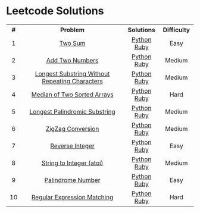 <h1>Leetcode Solutions</h1>
<table>
  <tr>
    <th width="5%">#</th>
    <th width="50%">Problem</th>
    <th width="10%">Solutions</th>
    <th width="10%">Difficulty</th>
  </tr>
  <tr>
    <td align="center">
        1
    </td>
    <td align="center">
        <a href="https://leetcode.com/problems/two-sum/">
            Two Sum
        </a>
    </td>
    <td align="center">
        <a href="solutions/001_two_sum.py">Python</a>
        <a href="solutions/001_two_sum.rb">Ruby</a>
    </td>
    <td align="center">
        Easy
    </td>
  </tr>
  <tr>
    <td align="center">
        2
    </td>
    <td align="center">
        <a href="https://leetcode.com/problems/add-two-numbers/">
            Add Two Numbers
        </a>
    </td>
    <td align="center">
        <a href="solutions/002_add_two_numbers.py">Python</a>
        <a href="solutions/002_add_two_numbers.rb">Ruby</a>
    </td>
    <td align="center">
        Medium
    </td>
  </tr>
  <tr>
    <td align="center">
        3
    </td>
    <td align="center">
        <a href="https://leetcode.com/problems/longest-substring-without-repeating-characters/">
            Longest Substring Without Repeating Characters
        </a>
    </td>
    <td align="center">
        <a href="solutions/003_longest_substring_without_repeating_characters.py">Python</a>
        <a href="solutions/003_longest_substring_without_repeating_characters.rb">Ruby</a>
    </td>
    <td align="center">
        Medium
    </td>
  </tr>
  <tr>
    <td align="center">
        4
    </td>
    <td align="center">
        <a href="https://leetcode.com/problems/median-of-two-sorted-arrays/">
            Median of Two Sorted Arrays
        </a>
    </td>
    <td align="center">
        <a href="solutions/004_median_of_two_sorted_arrays.py">Python</a>
        <a href="solutions/004_median_of_two_sorted_arrays.rb">Ruby</a>
    </td>
    <td align="center">
        Hard
    </td>
  </tr>
  <tr>
    <td align="center">
        5
    </td>
    <td align="center">
        <a href="https://leetcode.com/problems/longest-palindromic-substring/">
            Longest Palindromic Substring
        </a>
    </td>
    <td align="center">
        <a href="solutions/005_longest_palindromic_substring.py">Python</a>
        <a href="solutions/005_longest_palindromic_substring.rb">Ruby</a>
    </td>
    <td align="center">
        Medium
    </td>
  </tr>
  <tr>
    <td align="center">
        6
    </td>
    <td align="center">
        <a href="https://leetcode.com/problems/zigzag-conversion/">
            ZigZag Conversion
        </a>
    </td>
    <td align="center">
        <a href="solutions/006_zig_zag_conversion.py">Python</a>
        <a href="solutions/006_zig_zag_conversion.rb">Ruby</a>
    </td>
    <td align="center">
        Medium
    </td>
  </tr>
  <tr>
    <td align="center">
        7
    </td>
    <td align="center">
        <a href="https://leetcode.com/problems/reverse-integer/">
            Reverse Integer
        </a>
    </td>
    <td align="center">
        <a href="solutions/007_reverse_integer.py">Python</a>
        <a href="solutions/007_reverse_integer.rb">Ruby</a>
    </td>
    <td align="center">
        Easy
    </td>
  </tr>
  <tr>
    <td align="center">
        8
    </t>
    <td align="center">
        <a href="https://leetcode.com/problems/string-to-integer-atoi/">
            String to Integer (atoi)
        </a>
    </td>
    <td align="center">
        <a href="solutions/008_string_to_integer_atoi.py">Python</a>
        <a href="solutions/008_string_to_integer_atoi.rb">Ruby</a>
    </td>
    <td align="center">
        Medium
    </td>
  </tr>
    <tr>
    <td align="center">
        9
    </t>
    <td align="center">
        <a href="https://leetcode.com/problems/palindrome-number/">
            Palindrome Number
        </a>
    </td>
    <td align="center">
        <a href="solutions/009_palindrome_number.py">Python</a>
        <a href="solutions/009_palindrome_number.rb">Ruby</a>
    </td>
    <td align="center">
        Easy
    </td>
  </tr>
  <tr>
    <td align="center">
        10
    </t>
    <td align="center">
        <a href="https://leetcode.com/problems/regular-expression-matching/">
            Regular Expression Matching
        </a>
    </td>
    <td align="center">
        <a href="solutions/010_regular_expression_matching.py">Python</a>
        <a href="solutions/010_regular_expression_matching.rb">Ruby</a>
    </td>
    <td align="center">
        Hard
    </td>
  </tr>
</table>
